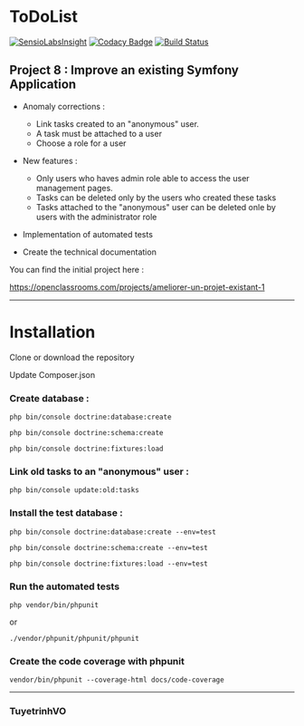 ToDoList
========

[![SensioLabsInsight](https://insight.sensiolabs.com/projects/c2953a88-8f51-49a4-9915-d02305bb2da6/big.png)](https://insight.sensiolabs.com/projects/c2953a88-8f51-49a4-9915-d02305bb2da6)
[![Codacy Badge](https://api.codacy.com/project/badge/Grade/cea2c4823f5849a0bb6699b59bd8bb8e)](https://www.codacy.com/app/tuyetrinhvo/mytodolist?utm_source=github.com&amp;utm_medium=referral&amp;utm_content=tuyetrinhvo/mytodolist&amp;utm_campaign=Badge_Grade)
[![Build Status](https://travis-ci.org/tuyetrinhvo/mytodolist.svg?branch=master)](https://travis-ci.org/tuyetrinhvo/mytodolist)

## Project 8 : Improve an existing Symfony Application
            
   * Anomaly corrections : 
   
        * Link tasks created to an "anonymous" user.
        * A task must be attached to a user
        * Choose a role for a user
        
   * New features :
   
        * Only users who haves admin role able to access the user management pages.
        * Tasks can be deleted only by the users who created these tasks
        * Tasks attached to the "anonymous" user can be deleted onle by users with the administrator role
       
   * Implementation of automated tests
   * Create the technical documentation



You can find the initial project here :

https://openclassrooms.com/projects/ameliorer-un-projet-existant-1

-------------------

# Installation

Clone or download the repository

Update Composer.json

### Create database :

    php bin/console doctrine:database:create

    php bin/console doctrine:schema:create

    php bin/console doctrine:fixtures:load
    
### Link old tasks to an "anonymous" user :

    php bin/console update:old:tasks
    
### Install the test database :  
  
    php bin/console doctrine:database:create --env=test
    
    php bin/console doctrine:schema:create --env=test
    
    php bin/console doctrine:fixtures:load --env=test
 
 ### Run the automated tests
 
    php vendor/bin/phpunit
 or
 
    ./vendor/phpunit/phpunit/phpunit
    
### Create the code coverage with phpunit

    vendor/bin/phpunit --coverage-html docs/code-coverage
    
 --------------
 
 ### TuyetrinhVO